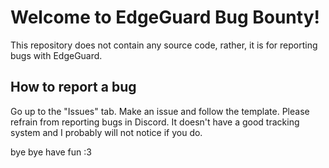 # Welcome to EdgeGuard Bug Bounty!
This repository does not contain any source code, rather, it is for reporting bugs with EdgeGuard.
## How to report a bug
Go up to the "Issues" tab. Make an issue and follow the template.
Please refrain from reporting bugs in Discord. It doesn't have a good tracking system and I probably will not notice if you do.

bye bye have fun :3
